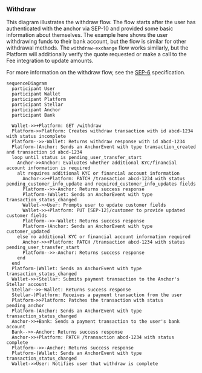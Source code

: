 ### Withdraw

This diagram illustrates the withdraw flow. The flow starts after the user has authenticated with the anchor via SEP-10 and provided some basic information about themselves. The example here shows the user withdrawing funds to their bank account, but the flow is similar for other withdrawal methods. The `withdraw-exchange` flow works similarly, but the Platform will additionally verify the quote requested or make a call to the Fee integration to update amounts.

For more information on the withdraw flow, see the [SEP-6](https://github.com/stellar/stellar-protocol/blob/master/ecosystem/sep-0006.md) specification.

```mermaid
sequenceDiagram
  participant User
  participant Wallet
  participant Platform
  participant Stellar
  participant Anchor
  participant Bank

  Wallet->>+Platform: GET /withdraw
  Platform->>Platform: Creates withdraw transaction with id abcd-1234 with status incomplete
  Platform-->>-Wallet: Returns withdraw response with id abcd-1234
  Platform-)Anchor: Sends an AnchorEvent with type transaction_created and transaction id abcd-1234
  loop until status is pending_user_transfer_start
    Anchor->>Anchor: Evaluates whether additional KYC/financial account information is required
    alt requires additional KYC or financial account information
      Anchor->>+Platform: PATCH /transaction abcd-1234 with status pending_customer_info_update and required_customer_info_updates fields
      Platform-->>-Anchor: Returns success response
      Platform-)Wallet: Sends an AnchorEvent with type transaction_status_changed
      Wallet->>User: Prompts user to update customer fields
      Wallet->>+Platform: PUT [SEP-12]/customer to provide updated customer fields
      Platform-->>-Wallet: Returns success response
      Platform-)Anchor: Sends an AnchorEvent with type customer_updated
    else no additional KYC or financial account information required
      Anchor->>+Platform: PATCH /transaction abcd-1234 with status pending_user_transfer_start
      Platform-->>-Anchor: Returns success response
    end
  end
  Platform-)Wallet: Sends an AnchorEvent with type transaction_status_changed
  Wallet->>+Stellar: Submits payment transaction to the Anchor's Stellar account
  Stellar-->>-Wallet: Returns success response
  Stellar-)Platform: Receives a payment transaction from the user
  Platform->>Platform: Patches the transaction with status pending_anchor
  Platform-)Anchor: Sends an AnchorEvent with type transaction_status_changed
  Anchor->>+Bank: Sends a payment transaction to the user's bank account
  Bank-->>-Anchor: Returns success response
  Anchor->>+Platform: PATCH /transaction abcd-1234 with status complete
  Platform-->>-Anchor: Returns success response
  Platform-)Wallet: Sends an AnchorEvent with type transaction_status_changed
  Wallet->>User: Notifies user that withdraw is complete
```
